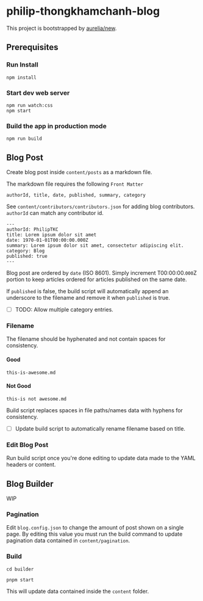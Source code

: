 # philip-thongkhamchanh-blog

This project is bootstrapped by [aurelia/new](https://github.com/aurelia/new).

## Prerequisites

### Run Install

    npm install

### Start dev web server

    npm run watch:css
    npm start

### Build the app in production mode

    npm run build

## Blog Post

Create blog post inside `content/posts` as a markdown file.

The markdown file requires the following `Front Matter`

`authorId, title, date, published, summary, category`

See `content/contributors/contributors.json` for adding blog contributors. `authorId` can match any contributor id.

    ---
    authorId: PhilipTKC
    title: Lorem ipsum dolor sit amet
    date: 1970-01-01T00:00:00.000Z
    summary: Lorem ipsum dolor sit amet, consectetur adipiscing elit.
    category: Blog
    published: true
    ---

Blog post are ordered by `date` (ISO 8601). Simply increment T00:00:00.`000`Z portion to keep articles ordered for articles published on the same date.

If `published` is false, the build script will automatically append an underscore to the filename and remove it when `published` is true.

- [ ] TODO: Allow multiple category entries.

### Filename

The filename should be hyphenated and not contain spaces for consistency.

#### Good

`this-is-awesome.md`

#### Not Good

`this-is not awesome.md`

Build script replaces spaces in file paths/names data with hyphens for consistency.

- [ ] Update build script to automatically rename filename based on title.

### Edit Blog Post

Run build script once you're done editing to update data made to the YAML headers or content.

## Blog Builder

WIP

### Pagination

Edit `blog.config.json` to change the amount of post shown on a single page. By editing this value you must run the build command to update pagination data contained in `content/pagination`.

### Build

`cd builder`

`pnpm start`

This will update data contained inside the `content` folder.

